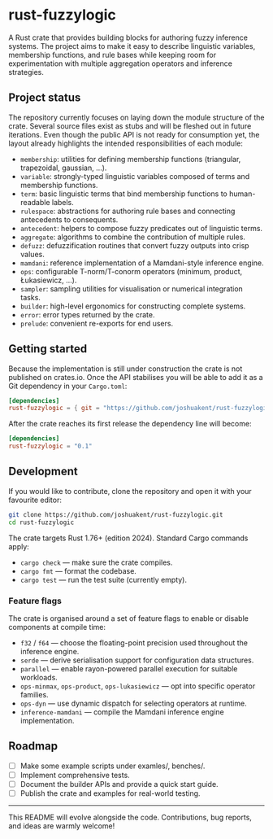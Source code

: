 # rust-fuzzylogic


A Rust crate that provides building blocks for authoring fuzzy inference systems.
The project aims to make it easy to describe linguistic variables, membership functions, and rule
bases while keeping room for experimentation with multiple aggregation operators and inference
strategies.

## Project status

The repository currently focuses on laying down the module structure of the crate. Several source
files exist as stubs and will be fleshed out in future iterations. Even though the public API is not
ready for consumption yet, the layout already highlights the intended responsibilities of each
module:

- `membership`: utilities for defining membership functions (triangular, trapezoidal, gaussian, …).
- `variable`: strongly-typed linguistic variables composed of terms and membership functions.
- `term`: basic linguistic terms that bind membership functions to human-readable labels.
- `rulespace`: abstractions for authoring rule bases and connecting antecedents to consequents.
- `antecedent`: helpers to compose fuzzy predicates out of linguistic terms.
- `aggregate`: algorithms to combine the contribution of multiple rules.
- `defuzz`: defuzzification routines that convert fuzzy outputs into crisp values.
- `mamdani`: reference implementation of a Mamdani-style inference engine.
- `ops`: configurable T-norm/T-conorm operators (minimum, product, Łukasiewicz, …).
- `sampler`: sampling utilities for visualisation or numerical integration tasks.
- `builder`: high-level ergonomics for constructing complete systems.
- `error`: error types returned by the crate.
- `prelude`: convenient re-exports for end users.

## Getting started

Because the implementation is still under construction the crate is not published on crates.io.
Once the API stabilises you will be able to add it as a Git dependency in your `Cargo.toml`:

```toml
[dependencies]
rust-fuzzylogic = { git = "https://github.com/joshuakent/rust-fuzzylogic" }
```

After the crate reaches its first release the dependency line will become:

```toml
[dependencies]
rust-fuzzylogic = "0.1"
```

## Development

If you would like to contribute, clone the repository and open it with your favourite editor:

```bash
git clone https://github.com/joshuakent/rust-fuzzylogic.git
cd rust-fuzzylogic
```

The crate targets Rust 1.76+ (edition 2024). Standard Cargo commands apply:

- `cargo check` — make sure the crate compiles.
- `cargo fmt` — format the codebase.
- `cargo test` — run the test suite (currently empty).

### Feature flags

The crate is organised around a set of feature flags to enable or disable components at compile
time:

- `f32` / `f64` — choose the floating-point precision used throughout the inference engine.
- `serde` — derive serialisation support for configuration data structures.
- `parallel` — enable rayon-powered parallel execution for suitable workloads.
- `ops-minmax`, `ops-product`, `ops-lukasiewicz` — opt into specific operator families.
- `ops-dyn` — use dynamic dispatch for selecting operators at runtime.
- `inference-mamdani` — compile the Mamdani inference engine implementation.

## Roadmap

- [ ] Make some example scripts under examles/, benches/.
- [ ] Implement comprehensive tests.
- [ ] Document the builder APIs and provide a quick start guide.
- [ ] Publish the crate and examples for real-world testing.

---

This README will evolve alongside the code. Contributions, bug reports, and ideas are warmly
welcome!

